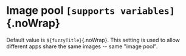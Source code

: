 # Image pool `[supports variables]`{.noWrap}

Default value is `${fuzzyTitle}`{.noWrap}. This setting is used to allow different apps share the same images -- same "image pool".

